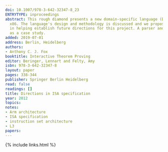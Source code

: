 ```yaml
---
doi: 10.1007/978-3-642-32347-8_23
ENTRYTYPE: inproceedings
abstract: This rough diamond presents a new domain-specific language (DSL) for producing detailed models of Instruction Set Architectures, such as ARM and
  x86. The language's design and methodology is discussed and we propose future plans for this work. Feedback is sought from the wider theorem proving community
  in helping establish future directions for this project. A parser and interpreter for the DSL has been developed in Standard ML, with an ARMv7 model used
  as a case study.
added: 2019-07-01
address: Berlin, Heidelberg
authors:
- Anthony C. J. Fox
booktitle: Interactive Theorem Proving
editor: Beringer, Lennart and Felty, Amy
isbn: 978-3-642-32347-8
layout: paper
pages: 338-344
publisher: Springer Berlin Heidelberg
read: false
readings: []
title: Directions in ISA specification
year: 2012
topics:
notes:
- Arm architecture
- ISA specification
- instruction set architecture
- L3
papers:
---
```


{% include links.html %}
